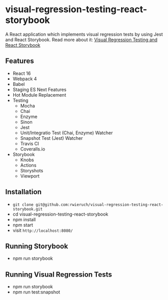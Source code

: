 # visual-regression-testing-react-storybook

A React application which implements visual regression tests by using Jest and React Storybook. Read more about it: [Visual Regression Testing and React Storybook](https://www.robinwieruch.de/visual-regression-testing-react-storybook/)

## Features

* React 16
* Webpack 4
* Babel
* Staging ES Next Features
* Hot Module Replacement
* Testing
  * Mocha
  * Chai
  * Enzyme
  * Sinon
  * Jest
  * Unit/Integratio Test (Chai, Enzyme) Watcher
  * Snapshot Test (Jest) Watcher
  * Travis CI
  * Coveralls.io
* Storybook
  * Knobs
  * Actions
  * Storyshots
  * Viewport

## Installation

* `git clone git@github.com:rwieruch/visual-regression-testing-react-storybook.git`
* cd visual-regression-testing-react-storybook
* npm install
* npm start
* visit `http://localhost:8080/`

## Running Storybook

* npm run storybook

## Running Visual Regression Tests

* npm run storybook
* npm run test:snapshot
